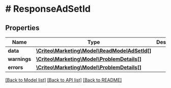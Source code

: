 # # ResponseAdSetId

## Properties

Name | Type | Description | Notes
------------ | ------------- | ------------- | -------------
**data** | [**\Criteo\Marketing\Model\ReadModelAdSetId[]**](ReadModelAdSetId.md) |  | [optional] 
**warnings** | [**\Criteo\Marketing\Model\ProblemDetails[]**](ProblemDetails.md) |  | [optional] 
**errors** | [**\Criteo\Marketing\Model\ProblemDetails[]**](ProblemDetails.md) |  | [optional] 

[[Back to Model list]](../../README.md#documentation-for-models) [[Back to API list]](../../README.md#documentation-for-api-endpoints) [[Back to README]](../../README.md)


